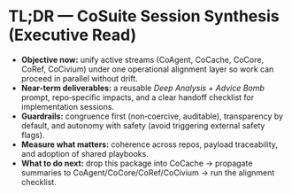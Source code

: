 # TL;DR — CoSuite Session Synthesis (Executive Read)

- **Objective now:** unify active streams (CoAgent, CoCache, CoCore, CoRef, CoCivium) under one operational alignment layer so work can proceed in parallel without drift.
- **Near-term deliverables:** a reusable *Deep Analysis + Advice Bomb* prompt, repo‑specific impacts, and a clear handoff checklist for implementation sessions.
- **Guardrails:** congruence first (non‑coercive, auditable), transparency by default, and autonomy with safety (avoid triggering external safety flags).
- **Measure what matters:** coherence across repos, payload traceability, and adoption of shared playbooks.
- **What to do next:** drop this package into CoCache → propagate summaries to CoAgent/CoCore/CoRef/CoCivium → run the alignment checklist.

